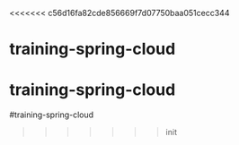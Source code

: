 <<<<<<< c56d16fa82cde856669f7d07750baa051cecc344
# training-spring-cloud
training-spring-cloud
=======
#training-spring-cloud
>>>>>>> init
